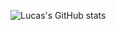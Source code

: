 ![Lucas's GitHub stats](https://github-readme-stats.vercel.app/api?username=Lucalib&theme=dark&show_icons=true)
<!---
Lucalib/Lucalib is a ✨ special ✨ repository because its `README.md` (this file) appears on your GitHub profile.
You can click the Preview link to take a look at your changes.
--->
